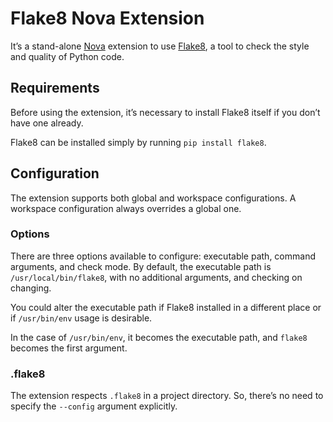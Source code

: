 # Flake8 Nova Extension

It’s a stand-alone [Nova][nova] extension to use [Flake8][flake8], a tool to check the
style and quality of Python code.

[nova]: https://nova.app
[flake8]: https://gitlab.com/pycqa/flake8

## Requirements

Before using the extension, it’s necessary to install Flake8 itself if you don’t
have one already.

Flake8 can be installed simply by running `pip install flake8`.

## Configuration

The extension supports both global and workspace configurations.
A workspace configuration always overrides a global one.

### Options

There are three options available to configure: executable path, command arguments,
and check mode. By default, the executable path is `/usr/local/bin/flake8`, with
no additional arguments, and checking on changing.

You could alter the executable path if Flake8 installed in a different place
or if `/usr/bin/env` usage is desirable.

In the case of `/usr/bin/env`, it becomes the executable path, and `flake8` becomes
the first argument.

### .flake8

The extension respects `.flake8` in a project directory. So, there’s no need to
specify the `--config` argument explicitly.
